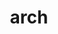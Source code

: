 ---
category: 4-letters
denotation: null
name: arch
reference_link: https://www.etymonline.com/word/arch
root_language: null
root_name: null
title: arch
type: free
word_sums:
- respelling: arch
  sum: 'Arch + '
---